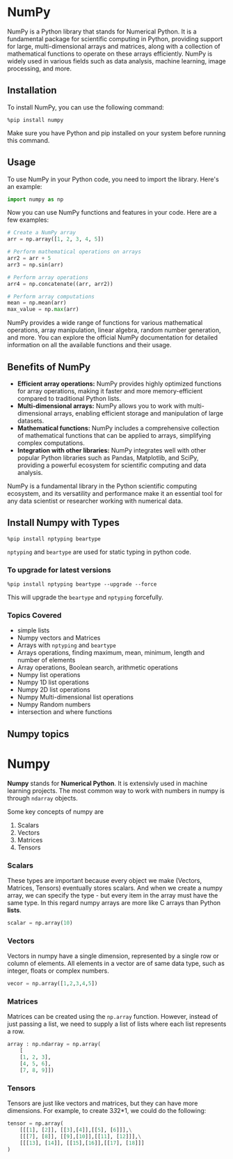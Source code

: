 # NumPy

NumPy is a Python library that stands for Numerical Python. It is a fundamental package for scientific computing in Python, providing support for large, multi-dimensional arrays and matrices, along with a collection of mathematical functions to operate on these arrays efficiently. NumPy is widely used in various fields such as data analysis, machine learning, image processing, and more.

## Installation

To install NumPy, you can use the following command:

```pip
%pip install numpy
```

Make sure you have Python and pip installed on your system before running this command.

## Usage

To use NumPy in your Python code, you need to import the library. Here's an example:

```python
import numpy as np
```

Now you can use NumPy functions and features in your code. Here are a few examples:

```python
# Create a NumPy array
arr = np.array([1, 2, 3, 4, 5])

# Perform mathematical operations on arrays
arr2 = arr + 5
arr3 = np.sin(arr)

# Perform array operations
arr4 = np.concatenate((arr, arr2))

# Perform array computations
mean = np.mean(arr)
max_value = np.max(arr)
```

NumPy provides a wide range of functions for various mathematical operations, array manipulation, linear algebra, random number generation, and more. You can explore the official NumPy documentation for detailed information on all the available functions and their usage.

## Benefits of NumPy

- **Efficient array operations:** NumPy provides highly optimized functions for array operations, making it faster and more memory-efficient compared to traditional Python lists.
- **Multi-dimensional arrays:** NumPy allows you to work with multi-dimensional arrays, enabling efficient storage and manipulation of large datasets.
- **Mathematical functions:** NumPy includes a comprehensive collection of mathematical functions that can be applied to arrays, simplifying complex computations.
- **Integration with other libraries:** NumPy integrates well with other popular Python libraries such as Pandas, Matplotlib, and SciPy, providing a powerful ecosystem for scientific computing and data analysis.

NumPy is a fundamental library in the Python scientific computing ecosystem, and its versatility and performance make it an essential tool for any data scientist or researcher working with numerical data.

## Install Numpy with Types

```pip
%pip install nptyping beartype
```

`nptyping` and `beartype` are used for static typing in python code.

### To upgrade for latest versions

```pip
%pip install nptyping beartype --upgrade --force
```

This will upgrade the `beartype` and `nptyping` forcefully.

### Topics Covered

- simple lists
- Numpy vectors and Matrices
- Arrays with `nptyping` and `beartype`
- Arrays operations, finding maximum, mean, minimum, length and number of elements
- Array operations, Boolean search, arithmetic operations
- Numpy list operations
- Numpy 1D list operations
- Numpy 2D list operations
- Numpy Multi-dimensional list operations
- Numpy Random numbers
- intersection and where functions

## Numpy topics

# Numpy

**Numpy** stands for **Numerical Python**. It is extensivly used in machine learning projects. The most common way to work with numbers in numpy is through `ndarray` objects.

Some key concepts of numpy are

1. Scalars
2. Vectors
3. Matrices
4. Tensors

### Scalars

These types are important because every object we make (Vectors, Matrices, Tensors) eventually stores scalars. And when we create a numpy array, we can specify the type - but every item in the array must have the same type. In this regard numpy arrays are more like C arrays than Python **lists**.

```py
scalar = np.array(10)
```

### Vectors

Vectors in numpy have a single dimension, represented by a single row or column of elements. All elements in a vector are of same data type, such as integer, floats or complex numbers.

```py
vecor = np.array([1,2,3,4,5])
```

### Matrices

Matrices can be created using the `np.array` function. However, instead of just passing a list, we need to supply a list of lists where each list represents a row.

```py
array : np.ndarray = np.array(
    [
    [1, 2, 3],
    [4, 5, 6],
    [7, 8, 9]])
```

### Tensors

Tensors are just like vectors and matrices, but they can have more dimensions. For example, to create 3*3*2*1, we could do the following:

```py
tensor = np.array(
    [[[1], [2]], [[3],[4]],[[5], [6]]],\
    [[[7], [8]], [[9],[10]],[[11], [12]]],\
    [[[13], [14]], [[15],[16]],[[17], [18]]]
)
```
